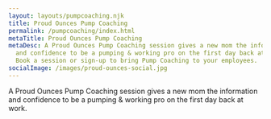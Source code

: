 ```yaml
---
layout: layouts/pumpcoaching.njk
title: Proud Ounces Pump Coaching
permalink: /pumpcoaching/index.html
metaTitle: Proud Ounces Pump Coaching
metaDesc: A Proud Ounces Pump Coaching session gives a new mom the information
  and confidence to be a pumping & working pro on the first day back at work.
  Book a session or sign-up to bring Pump Coaching to your employees.
socialImage: /images/proud-ounces-social.jpg
---
```

A Proud Ounces Pump Coaching session gives a new mom the information and confidence to be a pumping & working pro on the first day back at work.